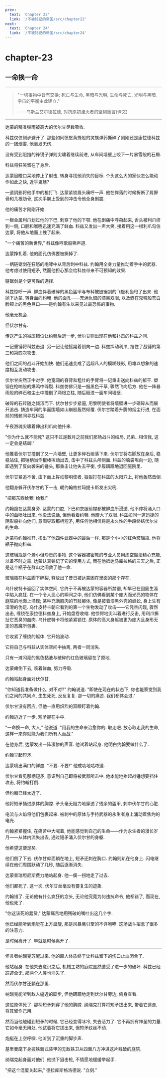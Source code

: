 ```yaml
---
prev:
  text: 'Chapter 22'
  link: '/不被铭记的帝国/src/chapter22'
next:
  text: 'Chapter 24'
  link: '/不被铭记的帝国/src/chapter24'
---
```


# chapter-23

## 一命换一命

--------

> "一切事物中皆有交换; 死亡与生命, 黑暗与光明, 生命与死亡, 光明与黑暗. 宇宙的平衡由此建立."
>
> ——乌斯兰艾尔德拉德, 对抗原初湮灭者的坚韧箴言(译文)

--------

达蒙的精准弹雨被高大的伏尔甘尽数吸收.

科兹仅仅侧步避开了. 那些如同愤怒黄蜂般的灵族弹药撕碎了刚刚还是康拉德科兹的一团烟雾. 他毫发无伤.

没有受到阻挡的锋锐子弹则尖啸着继续前进, 从车间墙壁上咬下一片暴雪般的石屑.

科兹将狂笑留在了身后.

达蒙目瞪口呆地停止了射击, 转身寻找他消失的目标. 个头这么大的家伙怎么能动作如此之快, 近乎鬼魅?

一道阴影将他手中的枪打飞. 达蒙紧锁眉头痛呼一声. 他在摔落的时候折断了肩胛骨和几根肋骨, 这次手腕上受到的冲击令他全身剧震.

他的痛苦才刚刚开始.

一根金属利爪划过他的下巴, 刺穿了他的下颚. 他在剧痛中呼荷起来, 舌头被利爪挤到一侧, 口腔和喉咙迅速充满了鲜血. 科兹又发出一声大笑, 接着用这一根利爪勾住达蒙, 将他从地面上拽了起来.

"一个痛苦的新世界," 科兹像哼歌般嘶声道.

达蒙挣扎着. 他的面孔仿佛要被撕掉了.

一柄链锯剑在狂怒的咆哮中从背后刺中科兹. 约翰用全身力量推动着手中的武器. 他考虑过使用短矛, 然而他担心那会给科兹带来不可预知的效果.

链锯剑是个更可靠的选择.

科兹惊呼一声. 鲜血伴着破碎的黑色盔甲与布料被链锯剑的飞旋利齿甩了出来. 他抛下达蒙, 转身面向约翰. 他的面孔——充满仇恨的漆黑双眼, 以及嵌在鬼魂般苍白脸颊上的黑色巨口——是约翰有生以来见过最恐怖的事物.

他毫无机会.

但伏尔甘有.

传送产生的减压错位让约翰后退一步, 伏尔甘则出现在他和扑击的科兹之间.

一记重锤将科兹击退. 另一记让他摇晃着倒向一边. 科兹挥动利爪, 挡住了战锤的第三和第四次攻击.

他们之间的战斗开始加快. 他们迅速变成了远超凡人的模糊残影, 用难以想象的速度相互发动攻击.

伏尔甘突然正中对手. 他宽阔的脊背和粗壮的手臂将一记重击送向科兹的躯干. 塑钢在枪响般的爆鸣中碎裂. 科兹仿佛只是一捆黑色干草, 骤然飞向后方. 他在一阵暴雨般的碎石和尘土中撞倒了两根立柱, 随后砸进一面车间墙壁.

破碎的石砖随之倾泻而下. 伏尔甘步步紧逼, 用黎明使者将墙壁进一步砸碎从而展开追击. 铸造车间的半面围墙如山崩般轰然倾覆. 伏尔甘踏着升腾的烟尘行进, 在面前的残骸间寻找科兹.

午夜游魂尖啸着伸出利爪向他扑来.

"你为什么就不能死? 这只不过是数月之前我们那场战斗的结局, 兄弟…相信我, 这一定会是结局!"

他推着伏尔甘撞倒了又一片墙壁, 让更多碎石砸落下来. 伏尔甘将右脚放在身后, 稳稳站住, 把锤柄当作棍棒挥动出去, 击中了科兹头颅侧面. 科兹的脑袋甩向一边, 随即遇到了反向袭来的锤头, 那重击让他失去平衡, 步履蹒跚地退回庭院里.

伏尔甘紧追不舍, 由下而上挥动黎明使者, 狠狠打在科兹的太阳穴上, 将他轰然击倒.

他翻身躲开伏尔甘的下一击, 朝约翰格拉玛提卡斯发出尖吼.

"把那东西给我! 给我!"

约翰跪在达蒙身旁. 达蒙的口腔, 下巴和衣服前襟都被鲜血所浸透, 他不停将涌入口中的血喷吐出来. 他没法说话, 但他看着约翰. 他瞪大了双眼. 科兹如同一道迅捷的阴影般扑向他们, 意图夺取那柄短矛, 用任何他相信将是永久性的手段终结伏尔甘的生命.

达蒙将约翰推开, 掏出了他四件武器中的最后一样. 那是个小小的红色玻璃瓶. 他将瓶子抛向科兹.

这玻璃瓶是个渺小但珍贵的事物. 这个容器被密教的专业人员用虚空魔法精心充能, 以备不时之需. 达蒙认真铭记了它的使用方式, 而在他抵达马库拉格的三天之后, 正是这个瓶子在群山之间救了他一命.

玻璃瓶在科兹脚下碎裂, 释放出了昔日被达蒙困在里面的那个存在.

乌什皮特卡返回了实体空间, 它终于不再被达蒙的容器所禁锢, 却早已在囹圄生涯中陷入疯狂. 在一个令人恶心的瞬间之中, 他们仿佛看到某个庞大而光亮的物体在庭院的地面上涌现; 某种充满肌肉的节肢躯体, 像是披着漆黑外壳的蜈蚣, 身上生有湿滑的伪足. 乌什皮特卡朝它看到的第一个生物发动了攻击——它凭空闪现, 骤然出击, 缠绕在康拉德科兹身上, 开始盘卷收缩. 他惊愕地尖叫着进行反击, 用利爪撕扯它恶臭的血肉. 乌什皮特卡将他紧紧锁住. 原体的高大身躯被更为庞大且身形无定的恶魔所包裹.

它收紧了缠绕的躯体. 它开始波动.

它将自己与科兹从实体空间中抽离, 两者一同消失.

只有一滩闪亮的黑色黏液与破碎的红色玻璃留在了原地.

达蒙瘫倒下去, 咳着鲜血, 努力呼吸.

约翰站起身面对伏尔甘.

"你知道我准备做什么, 对不对?" 约翰说道. "即使在现在的状态下, 你也能察觉到我们之间的共同点, 生生死死, 反反复复. 那一切的痛苦. 我们都体会过."

伏尔甘没有回应, 但他一直用炽烈的双眼盯着约翰.

约翰迈近了一步, 短矛握在手中.

"一命换一命, 大人," 他说道. "用我的生命来治愈你的. 取走吧. 放心取走我的生命, 这样一来你就能为我们所有人而战."

在他身后, 达蒙发出一阵凄惨的声音. 他试着站起身. 他明白约翰要做什么了.

约翰举起短矛.

达蒙喷出满口的鲜血. "不要. 不要!" 他成功地咕哝道.

伏尔甘看见那柄短矛, 意识到自己即将被武器所击中. 他本能地抬起战锤想要挡住攻击, 将约翰打倒.

但约翰已经太近了.

他将短矛捅进原体的胸膛. 矛头毫无阻力地穿透了残余的盔甲, 刺中伏尔甘的心脏.

电流与火焰将他们包裹起来. 被刺中的原体与手持武器的永生者身上涌动着焦灼的电光.

约翰紧紧握住, 在痛苦中大喊着, 他能感觉到自己的生命——作为永生者的漫长岁月——从体内流失出去, 通过短矛涌入伏尔甘的身躯.

他希望这便足矣.

他们倒了下去. 伏尔甘仰面躺在地上, 短矛还刺在胸口. 约翰则趴在他身上. 闪电继续在他们周围跃动了几秒, 随后逐渐消失.

达蒙普瑞坦尼斯费力地站起身. 他一瘸一拐地走了过去.

他们都死了. 这一次, 伏尔甘丝毫没有要复生的迹象.

约翰错了. 无论他有什么疯狂的念头, 无论他究竟为何违抗命令, 他都错了, 而现在, 他也死了.

"你这该死的蠢货," 达蒙痛苦地用残破的嘴吐出这几个字.

他已经能听到炮艇在上方盘旋, 那是风暴鹰引擎的不详咆哮. 这场战斗招惹了很多的注意力.

是时候离开了. 早就是时候离开了.

--------

怀言者纳瑞克苏醒过来. 他的超人体质终于让科兹留下的伤口止血闭合了.

他站起身. 在他失去意识之后, 机械工坊的庭院显然遭受了进一步的破坏. 科兹已经踪迹全无, 那两个人类也消失了.

然而伏尔甘还躺在那里.

纳瑞克能听到敌人逼近的脚步, 但他蹒跚地走到伏尔甘旁边, 俯身查看.

这位原体死了. 那柄短矛刺穿了他的胸膛. 纳瑞克打算将短矛拔出来, 带着它逃走, 将其留作己用.

然而当他触碰到短矛的时候, 它已经变得冰冷, 失去活力了. 它不再拥有神圣的力量. 它如今毫无用处. 他试着将它拔出来, 但短矛纹丝不动.

炮艇在上空呼啸. 他听到了沉重的脚步声.

基里曼麾下身披铁骑式装甲的无敌铁卫从四面八方冲进这片残破的庭院.

纳瑞克起身面对他们. 他抛下狙击枪, 不情愿地缓缓举起手.

"把这个混蛋关起来," 德拉库斯格洛德说. "立刻."
